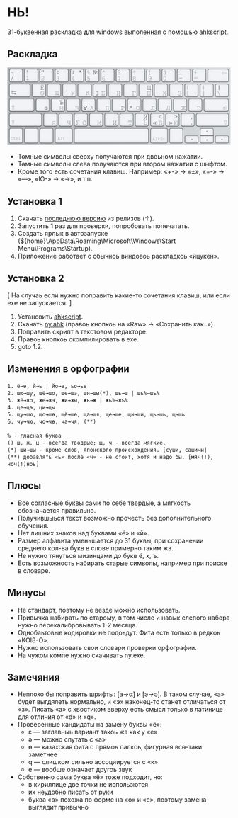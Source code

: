 НЬ!
==
31-буквенная раскладка для windows выполенная с помошью [ahkscript](http://ahkscript.org/).

Раскладка
---------
![ny layout](/ny_layout.png?raw=true)
* Тѳмные символы сверху получаются при двоьном нажатии.
* Тѳмные символы слева получаются при втором нажатии с шыфтом.
* Кроме того есть сочетания клавиш. Например: «+-» → «±», «=-» → «—», «Ю-» → «→», и т.п.

Установка 1
-----------
1. Скачать [последнюю версию](https://github.com/Akela1101/ny/releases/latest) из релизов (↑).
2. Запустить 1 раз для проверки, попробовать попечатать.
3. Создать ярлык в автозапуске (${home}\AppData\Roaming\Microsoft\Windows\Start Menu\Programs\Startup).
4. Приложение работает с обычноь виндовоь раскладкоь «йцукен».

Установка 2
-----------
[ На случаь если нужно поправить какие-то сочетания клавиш, или если ехе не запускается. ]

1. Установить [ahkscript](http://ahkscript.org/).
2. Скачать [ny.ahk](/ny.ahk) (правоь кнопкоь на «Raw» → «Сохранить как..»).
3. Поправить скрипт в текстовом редакторе.
4. Правоь кнопкоь скомпилировать в ехе.
5. goto 1.2.

Изменения в орфографии
----------------------
```
1. ё→ѳ, й→ь | йо→ѳ, ьо→ьѳ
2. шю→шу, шё→шо, ше→шэ, ши→шы(*), шь→ш | шь%→шъ%
3. жё→жо, же→жэ, жи→жы, жь→ж | жь%→жъ%
4. це→цэ, ци→цы
5. щу→шю, що→шѳ, щё→шѳ, ща→шя, ще→ше, щи→ши, щь→шь, щ→шь
6. чу→чю, чо→чѳ, ча→чя, (**)

% - гласная буква
() ш, ж, ц - всегда твѳдрые; щ, ч - всегда мягкие.
(*) ши→шы - кроме слов, японского происхождения. [суши, сашими]  
(**) добавлять «ь» после «ч» - не стоит, хотя и надо бы. [мяч(!), ноч(!)ноь]
```

Плюсы
-----
* Все согласные буквы сами по себе твѳрдые, а мягкость обозначается правильно.
* Получившыься текст возможно прочесть без дополнительного обучения.
* Нет лишних знаков над буквами «ё» и «й».
* Размер алфавита уменьшается до 31 буквы, при сохранении среднего кол-ва букв в слове примерно таким жэ.
* Не нужно тянуться мизинцами до букв ё, х, ъ.
* Есть возможность набирать старые символы, например при поиске в словаре.

Минусы
------
* Не стандарт, поэтому не везде можно использовать.
* Привычка набирать по старому, в том числе и навык слепого набора нужно перекалибровывать 1-2 месяца.
* Однобаьтовые кодировки не подоьдут. Фита есть только в редкоь «KOI8-O».
* Нужно использовать свои словари проверки орфографии.
* На чужом компе нужно скачивать ny.exe.

Замечяния
---------
* Неплохо бы поправить шрифты: [а→α] и [э→ә]. В таком случае, «а» будет выгдялеть нормально, и «э» наконец-то станет отличаться от «з». Писать «а» с хвостиком вверху есть смысл только в латинице для отличия от «d» и «q».
* Проверенные кандидаты на замену буквы «ё»: 
  * ε — заглавныь вариант такоь жэ как у «е»
  * ә — можно спутать с «а»
  * ө — казахская фита с прямоь палкоь, фигурная всѳ-таки заметнее
  * q — слишком сильно ассоциируется с «к»
  * е — вообше означает другоь звук
* Собственно сама буква «ё» тоже подходит, но: 
  * в кириллице две точки не использются
  * их неудобно писать от руки
  * буква «ѳ» похожа по форме на «о» и «е», поэтому замена выглядит привычно
